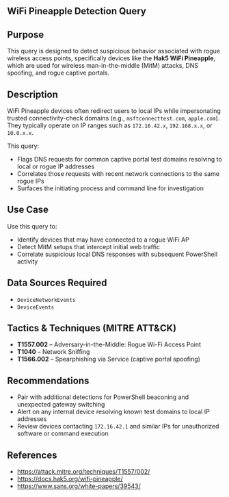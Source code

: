 ## WiFi Pineapple Detection Query

## Purpose
This query is designed to detect suspicious behavior associated with rogue wireless access points, specifically devices like the **Hak5 WiFi Pineapple**, which are used for wireless man-in-the-middle (MitM) attacks, DNS spoofing, and rogue captive portals.

## Description
WiFi Pineapple devices often redirect users to local IPs while impersonating trusted connectivity-check domains (e.g., `msftconnecttest.com`, `apple.com`). They typically operate on IP ranges such as `172.16.42.x`, `192.168.x.x`, or `10.0.x.x`.

This query:
- Flags DNS requests for common captive portal test domains resolving to local or rogue IP addresses
- Correlates those requests with recent network connections to the same rogue IPs
- Surfaces the initiating process and command line for investigation

## Use Case
Use this query to:
- Identify devices that may have connected to a rogue WiFi AP
- Detect MitM setups that intercept initial web traffic
- Correlate suspicious local DNS responses with subsequent PowerShell activity

## Data Sources Required
- `DeviceNetworkEvents`
- `DeviceEvents`

## Tactics & Techniques (MITRE ATT&CK)
- **T1557.002** – Adversary-in-the-Middle: Rogue Wi-Fi Access Point
- **T1040** – Network Sniffing
- **T1566.002** – Spearphishing via Service (captive portal spoofing)

## Recommendations
- Pair with additional detections for PowerShell beaconing and unexpected gateway switching
- Alert on any internal device resolving known test domains to local IP addresses
- Review devices contacting `172.16.42.1` and similar IPs for unauthorized software or command execution

## References
- https://attack.mitre.org/techniques/T1557/002/
- https://docs.hak5.org/wifi-pineapple/
- https://www.sans.org/white-papers/39543/

